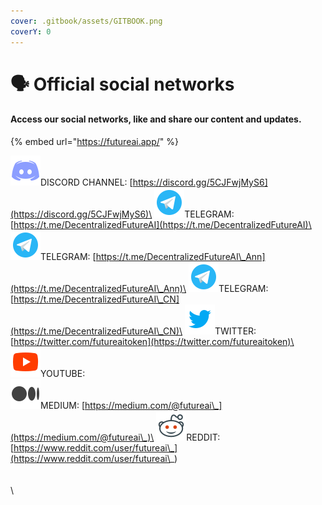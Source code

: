 ```yaml
---
cover: .gitbook/assets/GITBOOK.png
coverY: 0
---
```


# 🗣 Official social networks

#### Access our social networks, like and share our content and updates.

{% embed url="https://futureai.app/" %}

![](<.gitbook/assets/image (8).png>)DISCORD CHANNEL: [https://discord.gg/5CJFwjMyS6](https://discord.gg/5CJFwjMyS6)\
![](<.gitbook/assets/image (6).png>)TELEGRAM: [https://t.me/DecentralizedFutureAI](https://t.me/DecentralizedFutureAI)\
![](.gitbook/assets/image.png)TELEGRAM: [https://t.me/DecentralizedFutureAI\_Ann](https://t.me/DecentralizedFutureAI\_Ann)\
![](<.gitbook/assets/image (4).png>)TELEGRAM: [https://t.me/DecentralizedFutureAI\_CN](https://t.me/DecentralizedFutureAI\_CN)\
![](<.gitbook/assets/image (7).png>)TWITTER: [https://twitter.com/futureaitoken](https://twitter.com/futureaitoken)\
![](<.gitbook/assets/image (4) (1).png>)YOUTUBE: \
![](<.gitbook/assets/image (2).png>)MEDIUM: [https://medium.com/@futureai\_](https://medium.com/@futureai\_)\
![](<.gitbook/assets/image (3).png>)REDDIT: [https://www.reddit.com/user/futureai\_](https://www.reddit.com/user/futureai\_) \
\
\
\
